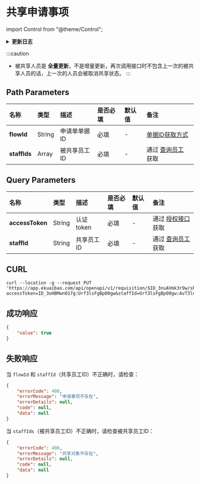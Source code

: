 # 共享申请事项

import Control from "@theme/Control";

<Control
method="PUT"
url="/api/openapi/v1/requisition/$`flowId`/share/[`staffIds`]"
/>

<details>
  <summary><b>更新日志</b></summary>
  <div>

  [**0.7.146**](/docs/open-api/notice/update-log#07146) -> 🆕 新增了本接口。<br/>

  </div>
</details>

:::caution
- 被共享人员是 **全量更新**，不是增量更新，再次调用接口时不包含上一次的被共享人员的话，上一次的人员会被取消共享状态。
:::

## Path Parameters

| 名称 | 类型 | 描述 | 是否必填 | 默认值 | 备注 |
| :--- | :--- | :--- | :--- |:--- | :--- |
| **flowId**   | String | 申请单单据ID | 必填 | - | [单据ID获取方式](/docs/open-api/flows/question-answer#问题一) |
| **staffIds** | Array  | 被共享员工ID | 必填 | - | 通过 [查询员工](/docs/open-api/corporation/get-staff-ids) 获取 |


## Query Parameters

| 名称 | 类型 | 描述 | 是否必填 | 默认值 | 备注 |
| :--- | :--- | :--- | :--- |:--- | :--- |
| **accessToken** | String | 认证token | 必填 | - | 通过 [授权接口](/docs/open-api/getting-started/auth) 获取 |
| **staffId**     | String | 共享员工ID | 必填 | - | 通过 [查询员工](/docs/open-api/corporation/get-staff-ids) 获取 |

## CURL
```shell
curl --location -g --request PUT 'https://app.ekuaibao.com/api/openapi/v1/requisition/$ID_3nuAVmk3r9w/share/[Urf3lsFgBp00gw:ID_3ow_Xyy0MzM]?accessToken=ID_3oHBMwn017g:Urf3lsFgBp00gw&staffId=Urf3lsFgBp00gw:AvT3lntT8zzpWw'
```

## 成功响应
```json
{
    "value": true
}
```

## 失败响应
当 `flowId` 和 `staffId`（共享员工ID）不正确时，请检查：
```json
{
    "errorCode": 400,
    "errorMessage": "申请事项不存在",
    "errorDetails": null,
    "code": null,
    "data": null
}
```

当 `staffIds`（被共享员工ID）不正确时，请检查被共享员工ID：
```json
{
    "errorCode": 400,
    "errorMessage": "共享对象不存在",
    "errorDetails": null,
    "code": null,
    "data": null
}
```
